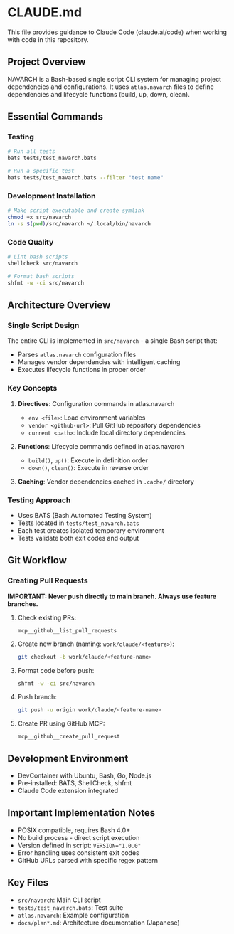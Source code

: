 # CLAUDE.md

This file provides guidance to Claude Code (claude.ai/code) when working with code in this repository.

## Project Overview
NAVARCH is a Bash-based single script CLI system for managing project dependencies and configurations. It uses `atlas.navarch` files to define dependencies and lifecycle functions (build, up, down, clean).

## Essential Commands

### Testing
```bash
# Run all tests
bats tests/test_navarch.bats

# Run a specific test
bats tests/test_navarch.bats --filter "test name"
```

### Development Installation
```bash
# Make script executable and create symlink
chmod +x src/navarch
ln -s $(pwd)/src/navarch ~/.local/bin/navarch
```

### Code Quality
```bash
# Lint bash scripts
shellcheck src/navarch

# Format bash scripts
shfmt -w -ci src/navarch
```

## Architecture Overview

### Single Script Design
The entire CLI is implemented in `src/navarch` - a single Bash script that:
- Parses `atlas.navarch` configuration files
- Manages vendor dependencies with intelligent caching
- Executes lifecycle functions in proper order

### Key Concepts
1. **Directives**: Configuration commands in atlas.navarch
   - `env <file>`: Load environment variables
   - `vendor <github-url>`: Pull GitHub repository dependencies
   - `current <path>`: Include local directory dependencies

2. **Functions**: Lifecycle commands defined in atlas.navarch
   - `build()`, `up()`: Execute in definition order
   - `down()`, `clean()`: Execute in reverse order

3. **Caching**: Vendor dependencies cached in `.cache/` directory

### Testing Approach
- Uses BATS (Bash Automated Testing System)
- Tests located in `tests/test_navarch.bats`
- Each test creates isolated temporary environment
- Tests validate both exit codes and output

## Git Workflow

### Creating Pull Requests
**IMPORTANT: Never push directly to main branch. Always use feature branches.**

1. Check existing PRs:
   ```
   mcp__github__list_pull_requests
   ```

2. Create new branch (naming: `work/claude/<feature>`):
   ```bash
   git checkout -b work/claude/<feature-name>
   ```

3. Format code before push:
   ```bash
   shfmt -w -ci src/navarch
   ```

4. Push branch:
   ```bash
   git push -u origin work/claude/<feature-name>
   ```

5. Create PR using GitHub MCP:
   ```
   mcp__github__create_pull_request
   ```

## Development Environment
- DevContainer with Ubuntu, Bash, Go, Node.js
- Pre-installed: BATS, ShellCheck, shfmt
- Claude Code extension integrated

## Important Implementation Notes
- POSIX compatible, requires Bash 4.0+
- No build process - direct script execution
- Version defined in script: `VERSION="1.0.0"`
- Error handling uses consistent exit codes
- GitHub URLs parsed with specific regex pattern

## Key Files
- `src/navarch`: Main CLI script
- `tests/test_navarch.bats`: Test suite
- `atlas.navarch`: Example configuration
- `docs/plan*.md`: Architecture documentation (Japanese)